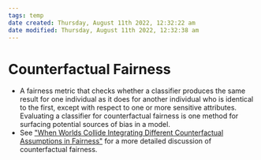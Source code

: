 ```yaml
---
tags: temp
date created: Thursday, August 11th 2022, 12:32:22 am
date modified: Thursday, August 11th 2022, 12:32:38 am
---
```


# Counterfactual Fairness
- A fairness metric that checks whether a classifier produces the same result for one individual as it does for another individual who is identical to the first, except with respect to one or more sensitive attributes. Evaluating a classifier for counterfactual fairness is one method for surfacing potential sources of bias in a model.
- See ["When Worlds Collide Integrating Different Counterfactual Assumptions in Fairness"](https//papers.nips.cc/paper/2017/file/1271a7029c9df08643b631b02cf9e116-Paper.pdf) for a more detailed discussion of counterfactual fairness.

